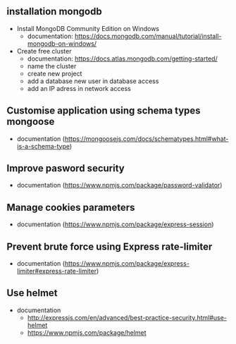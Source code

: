 ## installation mongodb
*  Install MongoDB Community Edition on Windows
    * documentation: https://docs.mongodb.com/manual/tutorial/install-mongodb-on-windows/
*  Create free cluster 
    * documentation: https://docs.atlas.mongodb.com/getting-started/
    * name the cluster
    * create new project 
    * add a database new user in database access
    * add an IP adress in network access
##  Customise application using schema types mongoose
*  documentation (https://mongoosejs.com/docs/schematypes.html#what-is-a-schema-type)
##  Improve pasword security
*  documentation (https://www.npmjs.com/package/password-validator)
##  Manage cookies parameters 
*  documentation (https://www.npmjs.com/package/express-session)
##  Prevent brute force using Express rate-limiter
*  documentation (https://www.npmjs.com/package/express-limiter#express-rate-limiter)
##  Use helmet
*  documentation
    * http://expressjs.com/en/advanced/best-practice-security.html#use-helmet
    * https://www.npmjs.com/package/helmet